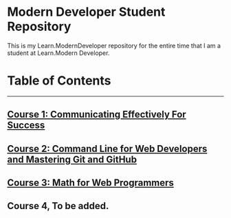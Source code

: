 # Modern Developer Student Repository
This is my Learn.ModernDeveloper repository for the entire time that I am a student at Learn.Modern Developer.

# Table of Contents

---

## [Course 1: Communicating Effectively For Success](Course-01-Communicating-Effectively-For-Success)

## [Course 2: Command Line for Web Developers and Mastering Git and GitHub](Course-02-Command-Line-for-Web-Developers-and-Mastering-Git-and-GitHub)

## [Course 3: Math for Web Programmers](Course-03-Math-for-Web-Programmers)

## Course 4, To be added.
